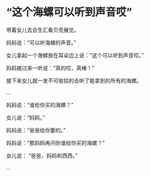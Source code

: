 # “这个海螺可以听到声音哎”

带着女儿去合生汇看贝壳展览。

妈妈说：“可以听海螺的声音。”

女儿拿起一个海螺放在耳朵边上说：“这个可以听到声音哎。”

妈妈接过来一听说：“真的哎，真棒！”

接下来女儿就一发不可收拾的去听了能拿到的所有的海螺。

...

妈妈说：“谁给你买的海螺？”

女儿说：“妈妈。”

妈妈说：“爸爸给你要的。”

妈妈说：“那妈妈再问你谁给你买的海螺？”

女儿说： “爸爸，妈妈和西西。”

...

